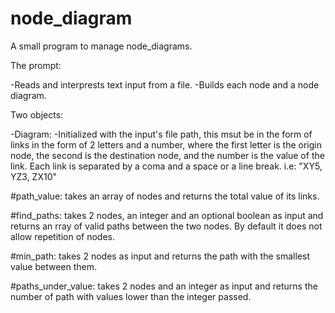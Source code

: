 node_diagram
============

A small program to manage node_diagrams.


The prompt:

-Reads and interprests text input from a file.
-Builds each node and a node diagram.

Two objects:

-Diagram:
 -Initialized with the input's file path, this msut be in the form of links in the form of 2 letters and a number, where the first letter is the origin node, the second is the destination node, and the number is the value of the link. Each link is separated by a coma and a space or a line break. i.e: "XY5, YZ3, ZX10"

 #path_value: takes an array of nodes and returns the total value of its links.

 #find_paths: takes 2 nodes, an integer and an optional boolean as input and returns an rray of valid paths between the two nodes. By default it does not allow repetition of nodes.

 #min_path: takes 2 nodes as input and returns the path with the smallest value between them.

 #paths_under_value: takes 2 nodes and an integer as input and returns the number of path with values lower than the integer passed.
